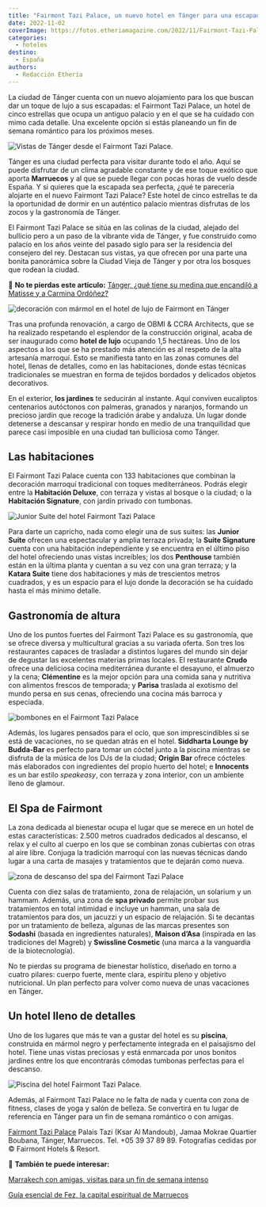 ```yaml
---
title: "Fairmont Tazi Palace, un nuevo hotel en Tánger para una escapada de lujo"
date: 2022-11-02
coverImage: https://fotos.etheriamagazine.com/2022/11/Fairmont-Tazi-Palace-Junior-Suite-Terraza.jpg
categories: 
  - hoteles
destino: 
  - España
authors: 
  - Redacción Etheria
---
```


La ciudad de Tánger cuenta con un nuevo alojamiento para los que buscan dar un toque de 
lujo a sus escapadas: el Fairmont Tazi Palace, un hotel de cinco estrellas que ocupa un 
antiguo palacio y en el que se ha cuidado con mimo cada detalle. Una excelente opción si 
estás planeando un fin de semana romántico para los próximos meses. 

![Vistas de Tánger desde el Fairmont Tazi Palace.](https://fotos.etheriamagazine.com/2022/11/Fairmont-Tazi-Palace-Junior-Suite-Terraza.jpg "Terraza con vistas en una de las habitaciones del Fairmont Tazi Palace.")

Tánger es una ciudad perfecta para visitar durante todo el año. Aquí se puede disfrutar 
de un clima agradable constante y de ese toque exótico que aporta **Marruecos** y al que 
se puede llegar con pocas horas de vuelo desde España. Y si quieres que la escapada sea 
perfecta, ¿qué te parecería alojarte en el nuevo Fairmont Tazi Palace? Este hotel de 
cinco estrellas te da la oportunidad de dormir en un auténtico palacio mientras 
disfrutas de los zocos y la gastronomía de Tánger. 

El Fairmont Tazi Palace se sitúa en las colinas de la ciudad, alejado del bullicio pero 
a un paso de la vibrante vida de Tánger, y fue construido como palacio en los años 
veinte del pasado siglo para ser la residencia del consejero del rey. Destacan sus 
vistas, ya que ofrecen por una parte una bonita panorámica sobre la Ciudad Vieja de 
Tánger y por otra los bosques que rodean la ciudad. 

📌 **No te pierdas este artículo:** [Tánger, ¿qué tiene su medina que encandiló a 
Matisse y a Carmina 
Ordóñez?](https://etheriamagazine.com/2022/08/16/que-ver-tanger-con-amigas/) 

![decoración con mármol en el hotel de lujo de Fairmont en Tánger](https://fotos.etheriamagazine.com/2022/11/fairmont-tazi-palace-pasillo.jpg "Uno de los pasillos del Fairmont Tazi Palace.")

Tras una profunda renovación, a cargo de OBMI & CCRA Architects, que se ha realizado 
respetando el esplendor de la construcción original, acaba de ser inaugurado como 
**hotel de lujo** ocupando 1,5 hectáreas. Uno de los aspectos a los que se ha prestado 
más atención es al respeto de la alta artesanía marroquí. Esto se manifiesta tanto en 
las zonas comunes del hotel, llenas de detalles, como en las habitaciones, donde estas 
técnicas tradicionales se muestran en forma de tejidos bordados y delicados objetos 
decorativos. 

En el exterior, **los jardines** te seducirán al instante. Aquí conviven eucaliptos 
centenarios autóctonos con palmeras, granados y naranjos, formando un precioso jardín 
que recoge la tradición árabe y andaluza. Un lugar donde detenerse a descansar y 
respirar hondo en medio de una tranquilidad que parece casi imposible en una ciudad tan 
bulliciosa como Tánger. 

## Las habitaciones

El Fairmont Tazi Palace cuenta con 133 habitaciones que combinan la decoración marroquí 
tradicional con toques mediterráneos. Podrás elegir entre la **Habitación Deluxe**, con 
terraza y vistas al bosque o la ciudad; o la **Habitación Signature**, con jardín 
privado con tumbonas. 

![Junior Suite del hotel Fairmont Tazi Palace](https://fotos.etheriamagazine.com/2022/11/Fairmont-Tazi-palace-Junior-Suite.jpg "Junior Suite.")

Para darte un capricho, nada como elegir una de sus suites: las **Junior Suite** ofrecen 
una espectacular y amplia terraza privada; la **Suite Signature** cuenta con una 
habitación independiente y se encuentra en el último piso del hotel ofreciendo unas 
vistas increíbles; los dos **Penthouse** también están en la última planta y cuentan a 
su vez con una gran terraza; y la **Katara Suite** tiene dos habitaciones y más de 
trescientos metros cuadrados, y es un espacio para el lujo donde la decoración se ha 
cuidado hasta el más mínimo detalle. 

## Gastronomía de altura

Uno de los puntos fuertes del Fairmont Tazi Palace es su gastronomía, que se ofrece 
diversa y multicultural gracias a su variada oferta. Son tres los restaurantes capaces 
de trasladar a distintos lugares del mundo sin dejar de degustar las excelentes materias 
primas locales. El restaurante **Crudo** ofrece una deliciosa cocina mediterránea 
durante el desayuno, el almuerzo y la cena; **Clémentine** es la mejor opción para una 
comida sana y nutritiva con alimentos frescos de temporada; y **Parisa** traslada al 
exotismo del mundo persa en sus cenas, ofreciendo una cocina más barroca y especiada. 

![bombones en el Fairmont Tazi Palace](https://fotos.etheriamagazine.com/2022/11/Fairmont-Tazi-palace-bombones.jpg "Detalle de presentación de los platos en el Fairmont Tazi Palace.")

Además, los lugares pensados para el ocio, que son imprescindibles si se está de 
vacaciones, no se quedan atrás en el hotel. **Siddharta Lounge by Budda-Bar** es 
perfecto para tomar un cóctel junto a la piscina mientras se disfruta de la música de 
los DJs de la ciudad; **Origin Bar** ofrece cócteles más elaborados con ingredientes del 
propio huerto del hotel; e **Innocents** es un bar estilo _speakeasy_, con terraza y 
zona interior, con un ambiente lleno de glamour. 

## El Spa de Fairmont

La zona dedicada al bienestar ocupa el lugar que se merece en un hotel de estas 
características: 2.500 metros cuadrados dedicados al descanso, el relax y el culto al 
cuerpo en los que se combinan zonas cubiertas con otras al aire libre. Conjuga la 
tradición marroquí con las nuevas técnicas dando lugar a una carta de masajes y 
tratamientos que te dejarán como nueva. 

![zona de descanso del spa del Fairmont Tazi Palace](https://fotos.etheriamagazine.com/2022/11/Fairmont-Tazi-Palace-spa.jpg "Sala de relajación del Spa Fairmont.")

Cuenta con diez salas de tratamiento, zona de relajación, un solarium y un hammam. 
Además, una zona de **spa privado** permite probar sus tratamientos en total intimidad e 
incluye un hamman, una sala de tratamientos para dos, un jacuzzi y un espacio de 
relajación. Si te decantas por un tratamiento de belleza, algunas de las marcas 
presentes son **Sodashi** (basada en ingredientes naturales), **Maison d’Asa** 
(inspirada en las tradiciones del Magreb) y **Swissline Cosmetic** (una marca a la 
vanguardia de la biotecnología). 

No te pierdas su programa de bienestar holístico, diseñado en torno a cuatro pilares: 
cuerpo fuerte, mente clara, espíritu pleno y objetivo nutricional. Un plan perfecto para 
volver como nueva de unas vacaciones en Tánger. 

## Un hotel lleno de detalles

Uno de los lugares que más te van a gustar del hotel es su **piscina**, construida en 
mármol negro y perfectamente integrada en el paisajismo del hotel. Tiene unas vistas 
preciosas y está enmarcada por unos bonitos jardines entre los que encontrarás cómodas 
tumbonas perfectas para el descanso. 

![Piscina del hotel Fairmont Tazi Palace.](https://fotos.etheriamagazine.com/2022/11/Fairmont-Tazi-piscina.jpg "Piscina del hotel Fairmont Tazi Palace.")

Además, al Fairmont Tazi Palace no le falta de nada y cuenta con zona de fitness, clases 
de yoga y salón de belleza. Se convertirá en tu lugar de referencia en Tánger para un 
fin de semana romántico o con amigas. 

[Fairmont Tazi Palace](https://www.fairmont.mx/tangier/) Palais Tazi (Ksar Al Mandoub), 
Jamaa Mokrae Quartier Boubana, Tánger, Marruecos. Tel. +05 39 37 89 89. Fotografías 
cedidas por © Fairmont Hotels & Resort. 

📌 **También te puede interesar:** 

[Marrakech con amigas, visitas para un fin de semana 
intenso](https://etheriamagazine.com/2018/12/27/viaje-de-amigas-a-marrakech/) 

[Guía esencial de Fez, la capital espiritual de 
Marruecos](https://etheriamagazine.com/2021/03/18/guia-esencial-que-ver-y-hacer-en-fez/)
